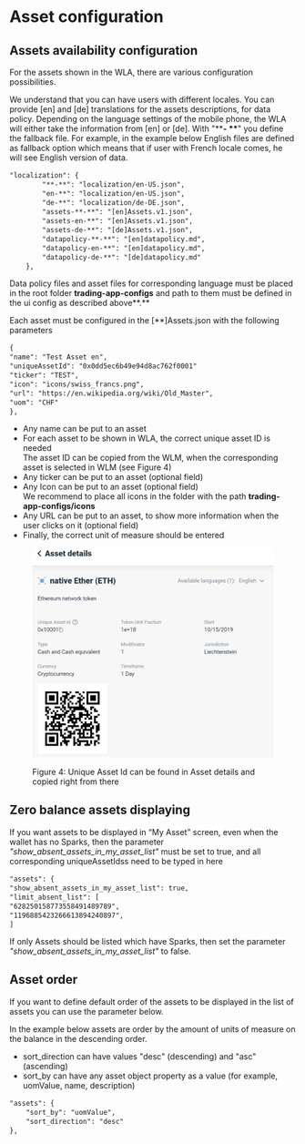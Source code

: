 # Asset configuration

## Assets availability configuration

For the assets shown in the WLA, there are various configuration possibilities.

We understand that you can have users with different locales. You can provide \[en] and \[de] translations for the assets descriptions, for data policy. Depending on the language settings of the mobile phone, the WLA will either take the information from \[en] or \[de]. With "\*\***- \*\***" you define the fallback file. For example, in the example below English files are defined as fallback option which means that if user with French locale comes, he will see English version of data.&#x20;

```
"localization": {
		"**-**": "localization/en-US.json",
		"en-**": "localization/en-US.json",
		"de-**": "localization/de-DE.json",
		"assets-**-**": "[en]Assets.v1.json",
		"assets-en-**": "[en]Assets.v1.json",
		"assets-de-**": "[de]Assets.v1.json",
		"datapolicy-**-**": "[en]datapolicy.md",
		"datapolicy-en-**": "[en]datapolicy.md",
		"datapolicy-de-**": "[de]datapolicy.md"
	},
```

Data policy files and asset files for corresponding language must be placed in the root folder  **trading-app-configs** and path to them must be defined in the ui config as described above**.**

Each asset must be configured in the \[\*\*]Assets.json with the following parameters

```
{
"name": "Test Asset en",
"uniqueAssetId": "0x0dd5ec6b49e94d8ac762f0001"
"ticker": "TEST",
"icon": "icons/swiss_francs.png",
"url": "https://en.wikipedia.org/wiki/Old_Master",
"uom": "CHF"
},
```

* Any name can be put to an asset
* For each asset to be shown in WLA, the correct unique asset ID is needed \
  The asset ID can be copied from the WLM, when the corresponding asset is selected in WLM (see Figure 4)
* Any ticker can be put to an asset (optional field)
* Any Icon can be put to an asset (optional field)\
  We recommend to place all icons in the folder with the path **trading-app-configs/icons**
* Any URL can be put to an asset, to show more information when the user clicks on it (optional field)
* Finally, the correct unit of measure should be entered

<figure><img src="../../.gitbook/assets/image.png" alt=""><figcaption><p>Figure 4: Unique Asset Id can be found in Asset details and copied right from there</p></figcaption></figure>

## Zero balance assets displaying

If you want assets to be displayed in “My Asset” screen, even when the wallet has no Sparks, then the parameter _"show\_absent\_assets\_in\_my\_asset\_list"_ must be set to true, and all corresponding uniqueAssetIdss need to be typed in here

```
"assets": {
"show_absent_assets_in_my_asset_list": true,
"limit_absent_list": [
"628250158773558491489789",
"1196885423266613894240897",
]
```

If only Assets should be listed which have Sparks, then set the parameter _"show\_absent\_assets\_in\_my\_asset\_list"_ to false.

## ​Asset order

If you want to define default order of the assets to be displayed in the list of assets you can use the parameter below.

In the example below assets are order by the amount of units of measure on the balance in the descending order.&#x20;

* sort\_direction can have values "desc" (descending) and "asc" (ascending)
* sort\_by can have any asset object property as a value (for example, uomValue, name, description)

```
"assets": {
	"sort_by": "uomValue",
	"sort_direction": "desc"
},
```
